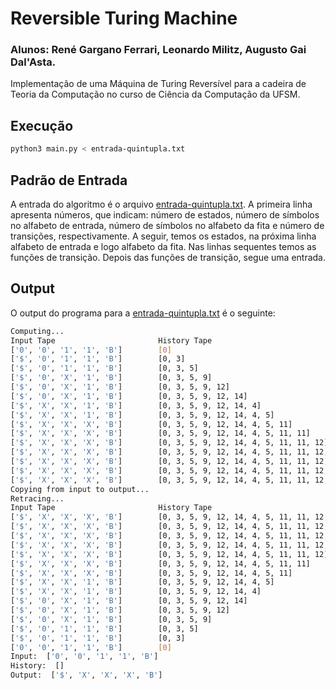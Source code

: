 # Reversible Turing Machine

### Alunos: René Gargano Ferrari, Leonardo Militz, Augusto Gai Dal'Asta.

Implementação de uma Máquina de Turing Reversível para a cadeira de Teoria da Computação no curso de Ciência da Computação da UFSM.

## Execução
```bash
python3 main.py < entrada-quintupla.txt
```

## Padrão de Entrada

A entrada do algoritmo é o arquivo [entrada-quintupla.txt](https://github.com/rgferrari/Reversible-Turing-Machine/blob/main/entrada-quintupla.txt). A primeira linha apresenta números, que indicam: número de estados, número de símbolos no alfabeto de entrada, número de símbolos no alfabeto da fita e número de transições, respectivamente. A seguir, temos os estados, na próxima linha alfabeto de entrada e logo alfabeto da fita. Nas linhas sequentes temos as funções de transição. Depois das funções de transição, segue uma entrada.

## Output

O output do programa para a [entrada-quintupla.txt](https://github.com/rgferrari/Reversible-Turing-Machine/blob/main/entrada-quintupla.txt) é o seguinte:

```bash
Computing...
Input Tape                       History Tape
['0', '0', '1', '1', 'B']        [0]
['$', '0', '1', '1', 'B']        [0, 3]
['$', '0', '1', '1', 'B']        [0, 3, 5]
['$', '0', 'X', '1', 'B']        [0, 3, 5, 9]
['$', '0', 'X', '1', 'B']        [0, 3, 5, 9, 12]
['$', '0', 'X', '1', 'B']        [0, 3, 5, 9, 12, 14]
['$', 'X', 'X', '1', 'B']        [0, 3, 5, 9, 12, 14, 4]
['$', 'X', 'X', '1', 'B']        [0, 3, 5, 9, 12, 14, 4, 5]
['$', 'X', 'X', 'X', 'B']        [0, 3, 5, 9, 12, 14, 4, 5, 11]
['$', 'X', 'X', 'X', 'B']        [0, 3, 5, 9, 12, 14, 4, 5, 11, 11]
['$', 'X', 'X', 'X', 'B']        [0, 3, 5, 9, 12, 14, 4, 5, 11, 11, 12]
['$', 'X', 'X', 'X', 'B']        [0, 3, 5, 9, 12, 14, 4, 5, 11, 11, 12, 13]
['$', 'X', 'X', 'X', 'B']        [0, 3, 5, 9, 12, 14, 4, 5, 11, 11, 12, 13, 13]
['$', 'X', 'X', 'X', 'B']        [0, 3, 5, 9, 12, 14, 4, 5, 11, 11, 12, 13, 13, 13]
['$', 'X', 'X', 'X', 'B']        [0, 3, 5, 9, 12, 14, 4, 5, 11, 11, 12, 13, 13, 13, 16]
Copying from input to output...
Retracing...
Input Tape                       History Tape
['$', 'X', 'X', 'X', 'B']        [0, 3, 5, 9, 12, 14, 4, 5, 11, 11, 12, 13, 13, 13, 16]
['$', 'X', 'X', 'X', 'B']        [0, 3, 5, 9, 12, 14, 4, 5, 11, 11, 12, 13, 13, 13]
['$', 'X', 'X', 'X', 'B']        [0, 3, 5, 9, 12, 14, 4, 5, 11, 11, 12, 13, 13]
['$', 'X', 'X', 'X', 'B']        [0, 3, 5, 9, 12, 14, 4, 5, 11, 11, 12, 13]
['$', 'X', 'X', 'X', 'B']        [0, 3, 5, 9, 12, 14, 4, 5, 11, 11, 12]
['$', 'X', 'X', 'X', 'B']        [0, 3, 5, 9, 12, 14, 4, 5, 11, 11]
['$', 'X', 'X', 'X', 'B']        [0, 3, 5, 9, 12, 14, 4, 5, 11]
['$', 'X', 'X', '1', 'B']        [0, 3, 5, 9, 12, 14, 4, 5]
['$', 'X', 'X', '1', 'B']        [0, 3, 5, 9, 12, 14, 4]
['$', '0', 'X', '1', 'B']        [0, 3, 5, 9, 12, 14]
['$', '0', 'X', '1', 'B']        [0, 3, 5, 9, 12]
['$', '0', 'X', '1', 'B']        [0, 3, 5, 9]
['$', '0', '1', '1', 'B']        [0, 3, 5]
['$', '0', '1', '1', 'B']        [0, 3]
['0', '0', '1', '1', 'B']        [0]
Input:  ['0', '0', '1', '1', 'B']
History:  []
Output:  ['$', 'X', 'X', 'X', 'B']
```
